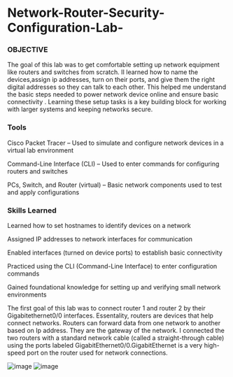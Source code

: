 # Network-Router-Security-Configuration-Lab-

### OBJECTIVE
The goal of this lab was to get comfortable setting up network equipment like routers and switches from scratch. II learned how to name the devices,assign ip addresses, turn on their ports, and give them the right digital addresses so they can talk to each other. This helped me understand the basic steps needed to power network device online and ensure basic connectivity . Learning these setup tasks is a key building block for working with larger systems and keeping networks secure.

### Tools 
Cisco Packet Tracer – Used to simulate and configure network devices in a virtual lab environment

Command-Line Interface (CLI) – Used to enter commands for configuring routers and switches

PCs, Switch, and Router (virtual) – Basic network components used to test and apply configurations

###  Skills Learned
Learned how to set hostnames to identify devices on a network

Assigned IP addresses to network interfaces for communication

Enabled interfaces (turned on device ports) to establish basic connectivity

Practiced using the CLI (Command-Line Interface) to enter configuration commands

Gained foundational knowledge for setting up and verifying small network environments



The first goal of this lab was to connect router 1 and router 2 by their Gigabitethernet0/0 interfaces. Essentality, routers are devices that help connect networks. Routers can forward data from one network to another based on Ip address. They are the gateway of the network. 
I connected the two routers with a standard network cable (called a straight-through cable) using the ports labeled GigabitEthernet0/0.GigabitEthernet is a very high-speed port on the router used for network connections.


![image](https://github.com/user-attachments/assets/7928c638-7f77-40ef-ba73-649b083aebfd)
                                                                                                ![image](https://github.com/user-attachments/assets/d4d9a884-6ad9-4c31-aa2c-e30871920877)



